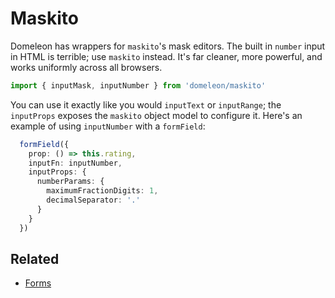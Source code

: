 # Maskito

Domeleon has wrappers for `maskito`'s mask editors. The built in `number` input in HTML is terrible; use `maskito` instead. It's far cleaner, more powerful, and works uniformly across all browsers.

```ts
import { inputMask, inputNumber } from 'domeleon/maskito'
```

You can use it exactly like you would `inputText` or `inputRange`; the `inputProps` exposes the `maskito` object model to configure it. Here's an example of using `inputNumber` with a `formField`:

```ts
  formField({   
    prop: () => this.rating, 
    inputFn: inputNumber, 
    inputProps: {
      numberParams: {
        maximumFractionDigits: 1,
        decimalSeparator: '.'
      }
    }
  })
```

## Related

* [Forms](./forms.md)